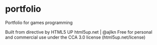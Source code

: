 # portfolio

Portfolio for games programming

Built from directive by HTML5 UP
html5up.net | @ajlkn
Free for personal and commercial use under the CCA 3.0 license (html5up.net/license)